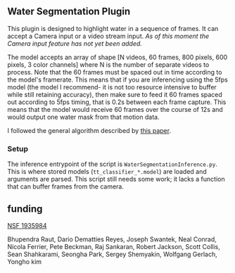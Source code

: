 ## Water Segmentation Plugin

This plugin is designed to highlight water in a sequence of frames. It can accept a Camera input or a video stream input.
*As of this moment the Camera input feature has not yet been added.*

The model accepts an array of shape [N videos, 60 frames, 800 pixels, 600 pixels, 3 color channels] where N is the 
number of separate videos to process. Note that the 60 frames must be spaced out in time according to the model's framerate.
This means that if you are inferencing using the 5fps model (the model I recommend- it is not too resource intensive to
buffer while still retaining accuracy), then make sure to feed it 60 frames spaced out according to 5fps timing, that is 
0.2s between each frame capture. This means that the model would receive 60 frames over the course of 12s and would output one
water mask from that motion data.

I followed the general algorithm described by [this paper](https://staff.fnwi.uva.nl/p.s.m.mettes/papers/water-detection-cviu-final.pdf).

### Setup

The inference entrypoint of the script is `WaterSegmentationInference.py`. This is where stored models (`tt_classifier_*.model`)
are loaded and arguments are parsed. This script still needs some work; it lacks a function that can buffer frames from 
the camera.

## funding
[NSF 1935984](https://www.nsf.gov/awardsearch/showAward?AWD_ID=1935984)

Bhupendra Raut, Dario Dematties Reyes, Joseph Swantek, Neal Conrad, Nicola Ferrier, Pete Beckman, Raj Sankaran, Robert Jackson, Scott Collis, Sean Shahkarami, Seongha Park, Sergey Shemyakin, Wolfgang Gerlach, Yongho kim
